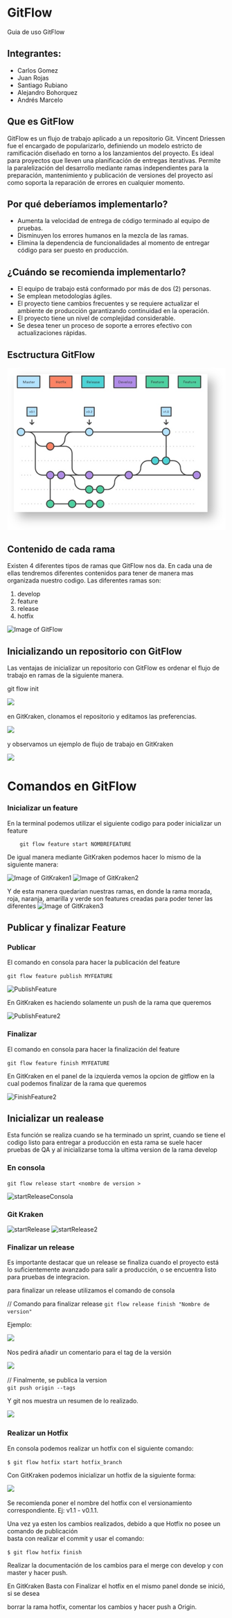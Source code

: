# GitFlow
Guia de uso  GitFlow

## Integrantes:
- Carlos Gomez
- Juan Rojas
- Santiago Rubiano
- Alejandro Bohorquez 
- Andrés Marcelo


## Que es GitFlow
GitFlow es un flujo de trabajo aplicado a un repositorio Git. Vincent Driessen fue el encargado de popularizarlo, definiendo un modelo estricto de ramificación diseñado en torno a los lanzamientos del proyecto. Es ideal para proyectos que lleven una planificación de entregas iterativas. Permite la paralelización del desarrollo mediante ramas independientes para la preparación, mantenimiento y publicación de versiones del proyecto así como soporta la reparación de errores en cualquier momento.

## Por qué deberíamos implementarlo?
* Aumenta la velocidad de entrega de código terminado al equipo de pruebas.
* Disminuyen los errores humanos en la mezcla de las ramas.
* Elimina la dependencia de funcionalidades al momento de entregar código para ser puesto en producción.


## ¿Cuándo se recomienda implementarlo?
 

* El equipo de trabajo está conformado por más de dos (2) personas.
* Se emplean metodologías ágiles.
* El proyecto tiene cambios frecuentes y se requiere actualizar el ambiente de producción garantizando continuidad en la operación.
* El proyecto tiene un nivel de complejidad considerable.
* Se desea tener un proceso de soporte a errores efectivo con actualizaciones rápidas.

## Esctructura GitFlow 

![Esctructura GitFlow](img/estructura.png) 

## Contenido de cada rama

Existen 4 diferentes tipos de ramas que GitFlow nos da. En cada una de ellas tendremos
diferentes contenidos para tener de manera mas organizada nuestro codigo. Las diferentes 
ramas son:
1. develop
2. feature
3. release
4. hotfix

![Image of GitFlow](https://cleventy.com/wp-content/uploads/2020/03/git-model-1.png)

## Inicializando un repositorio con GitFlow

Las ventajas de inicializar un repositorio con GitFlow es ordenar
el flujo de trabajo en ramas de la siguiente manera.

 git flow init 

![](https://i.ibb.co/G20hht9/Gitflow-1.png)

en GitKraken, clonamos el repositorio y editamos las preferencias.

![](https://i.ibb.co/BzZ0mYC/Gitflow-2.png)

y observamos un ejemplo de flujo de trabajo en GitKraken

![](https://i.ibb.co/qpf41gm/Gitflow-3.png)

 
# Comandos en GitFlow

### Inicializar un feature

En la terminal podemos utilizar el siguiente codigo para poder inicializar un feature

```
    git flow feature start NOMBREFEATURE
```

De igual manera mediante GitKraken podemos hacer lo mismo de la siguiente manera:

![Image of GitKraken1](https://cdn.discordapp.com/attachments/718609326071218189/718950450040274964/Screen_Shot_2020-06-06_at_5.04.31_PM.png)
![Image of GitKraken2](https://cdn.discordapp.com/attachments/718609326071218189/718950453324414976/Screen_Shot_2020-06-06_at_5.05.48_PM.png)

Y de esta manera quedarian nuestras ramas, en donde la rama morada, roja, naranja, amarilla y verde son features creadas
para poder tener las diferentes 
![Image of GitKraken3](https://cdn.discordapp.com/attachments/718609326071218189/718945365331673158/Screen_Shot_2020-06-06_at_4.52.06_PM.png)


## Publicar y finalizar Feature 

### Publicar

El comando en consola para hacer la publicación del feature

``` git flow feature publish MYFEATURE ```

![PublishFeature](img/PublicarFeatureConsola.PNG) 

En GitKraken es haciendo solamente un push de la rama que queremos

![PublishFeature2](img/PublicarFeatureGitKraken.PNG)

### Finalizar

El comando en consola para hacer la finalización del feature

``` git flow feature finish MYFEATURE ```

En GitKraken en el panel de la izquierda vemos la opcion de gitflow en la cual podemos finalizar de la rama que queremos

![FinishFeature2](img/FinalizarFeatureGitKraken.PNG)


## Inicializar un realease 
Esta función se realiza cuando se ha terminado un sprint, cuando se tiene el codigo listo para entregar a producción
en esta rama se suele hacer pruebas de QA y al inicializarse toma la ultima version de la rama develop

### En consola 

 ``` git flow release start <nombre de version > ```
 
![startReleaseConsola](img/releaseconsola.png)

### Git Kraken
![startRelease](img/releasekraken.png)
![startRelease2](img/releasekraken2.png)

### Finalizar un release

Es importante destacar que un release se finaliza cuando 
el proyecto está lo suficientemente avanzado para salir a producción,
o se encuentra listo para pruebas de integracion.

para finalizar un release utilizamos el comando de consola

 // Comando para finalizar release
 ``` git flow release finish "Nombre de version" ```
 
Ejemplo:  

![](https://i.ibb.co/x8Q3QFC/finish-Release.png)

Nos pedirá añadir  un comentario para el tag de la versión  

![](https://i.ibb.co/FH7NJBF/tag-Release.png)  


 // Finalmente, se publica la version  
 ``` git push origin --tags ```

Y git nos muestra un resumen de lo realizado.  

![](https://i.ibb.co/hghc3DJ/resumen.png)  


### Realizar un Hotfix  

En consola podemos realizar un hotfix con el siguiente comando:  

``` $ git flow hotfix start hotfix_branch  ```

Con GitKraken podemos inicializar un hotfix de la siguiente forma:  

![](https://cdn.discordapp.com/attachments/718609326071218189/718951834844266506/unknown.png)  

 

Se recomienda poner el nombre del hotfix con el versionamiento correspondiente. Ej: v1.1 - v0.1.1.  

Una vez ya esten los cambios realizados, debido a que Hotfix no posee un comando de publicación  
basta con realizar el commit y usar el comando:  

``` $ git flow hotfix finish ```  

Realizar la documentación de los cambios para el merge con develop y con master y hacer push.  

En GitKraken Basta con Finalizar el hotfix en el mismo panel donde se inició, si se desea  

borrar la rama hotfix, comentar los cambios y hacer push a Origin.
